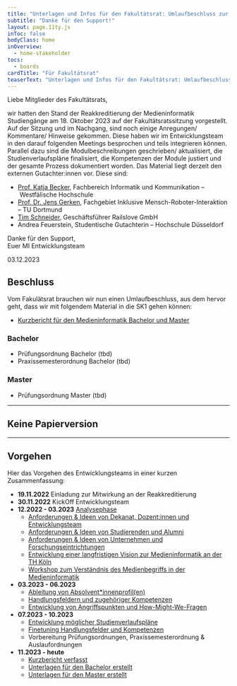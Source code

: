```yaml
---
title: "Unterlagen und Infos für den Fakultätsrat: Umlaufbeschluss zur Freigabe der Unterlagen für die SK1"
subtitle: "Danke für den Support!"
layout: page.11ty.js
inToc: false
bodyClass: home
inOverview:
  - home-stakeholder
tocs:
  - boards  
cardTitle: "Für Fakultätsrat"
teaserText: "Unterlagen und Infos für den Fakultätsrat: Umlaufbeschluss zur Freigabe der Unterlagen für die SK1"
---
```


Liebe Mitglieder des Fakultätsrats,

wir hatten den Stand der Reakkreditierung der Medieninformatik Studiengänge am 18. Oktober 2023 auf der Fakultätsratssitzung vorgestellt. Auf der Sitzung und im Nachgang, sind noch einige Anregungen/ Kommentare/ Hinweise gekommen. Diese haben wir im Entwicklungsteam in den darauf folgenden Meetings besprochen und teils integrieren können. Parallel dazu sind die Modulbeschreibungen geschrieben/ aktualisiert, die Studienverlaufspläne finalisiert, die Kompetenzen der Module justiert und der gesamte Prozess dokumentiert worden. Das Material liegt derzeit den externen Gutachter:innen vor. Diese sind:

- [Prof. Katja Becker](https://www.w-hs.de/service/informationen-zur-person/person/becker/), Fachbereich Informatik und Kommunikation – Westfälische Hochschule
- [Prof. Dr. Jens Gerken](https://reha.tu-dortmund.de/nachrichtendetail/die-fakultaet-rehabilitationswissenschaften-begruesst-zum-1-juli-2023-herrn-prof-dr-jens-gerken-am-neuen-fachgebiet-inklusive-mensch-roboter-interaktion-32897/), Fachgebiet Inklusive Mensch-Roboter-Interaktion – TU Dortmund
- [Tim Schneider](http://tim.sc/hneider/), Geschäftsführer Railslove GmbH
- Andrea Feuerstein, Studentische Gutachterin – Hochschule Düsseldorf

Danke für den Support,  
Euer MI Entwicklungsteam  

03.12.2023

## Beschluss
Vom Fakulätsrat brauchen wir nun einen Umlaufbeschluss, aus dem hervor geht, dass wir mit folgendem Material in die SK1 gehen können: 

- [Kurzbericht für den Medieninformatik Bachelor und Master](../kurzbericht/)

### Bachelor
<snippet type="toc" id="table-of-content-bachelor" search="bachelor-for-fakrat"></snippet>
- Prüfungsordnung Bachelor (tbd)
- Praxissemesterordnung Bachelor (tbd)

### Master
<snippet type="toc" id="table-of-content-bachelor" search="master-for-fakrat"></snippet>
- Prüfungsordnung Master (tbd)

---

## Keine Papierversion

<snippet type="text" id="no-paper-statement" src="misc/no-paper"></snippet>

---

## Vorgehen

Hier das Vorgehen des Entwicklungsteams in einer kurzen Zusammenfassung:

- **19.11.2022** Einladung zur Mitwirkung an der Reakkreditierung
- **30.11.2022** KickOff Entwicklungsteam
- **12.2022 - 03.2023** [Analysephase](/insights/)
  - [Anforderungen & Ideen von Dekanat, Dozent:innen und Entwicklungsteam](/kurzbericht/#einbeziehung-weiterer-stakeholder)
  - [Anforderungen & Ideen von Studierenden und Alumni ](/kurzbericht/#studentische-beteiligung)
  - [Anforderungen & Ideen von Unternehmen und Forschungseintrichtungen](/kurzbericht/#externe-expertise)
  - [Entwicklung einer langfristigen Vision zur Medieninformatik an der TH Köln](/visions-workshop/)
  - [Workshop zum  Verständnis des Medienbegriffs in der Medieninformatik](/medien-workshop/)
- **03.2023 - 06.2023**
  - [Ableitung von Absolvent\*innenprofil(en)](/kurzbericht/#absolvent-innenprofile)
  - [Handlungsfeldern und zugehöriger Kompetenzen](/kurzbericht/#handlungsfelder)
  - [Entwicklung von Angriffspunkten und How-Might-We-Fragen ](/how-might-we/)
- **07.2023 - 10.2023**  
  - [Entwicklung möglicher Studienverlaufspläne](https://miro.com/app/board/uXjVPMiDTf4=/?moveToWidget=3458764554605293484&cot=14)
  - [Finetuning Handlungsfelder und Kompetenzen](/kurzbericht/#handlungsfelder)
  - Vorbereitung Prüfungsordnungen, Praxissemesterordnung & Auslaufordnungen
- **11.2023 - heute**
    - [Kurzbericht verfasst](/kurzbericht)
    - [Unterlagen für den Bachelor erstellt](/medieninformatik-bachelor)
    - [Unterlagen für den Master erstellt](/medieninformatik-master)
